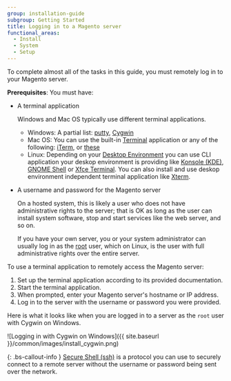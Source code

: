 ```yaml
---
group: installation-guide
subgroup: Getting Started
title: Logging in to a Magento server
functional_areas:
  - Install
  - System
  - Setup
---
```


<!-- This topic is referred to from Magento 2 code! Don't change the URL without informing engineering! -->
<!-- Referring file: README.md owned by core -->

To complete almost all of the tasks in this guide, you must remotely log in to your Magento server.

**Prerequisites**: You must have:

* A terminal application

   Windows and Mac OS typically use different terminal applications.

   * Windows: A partial list: [putty][], [Cygwin][]
   * Mac OS: You can use the built-in [Terminal][] application or any of the following: [iTerm][], or [these][]
   * Linux: Depending on your [Desktop Environment][] you can use CLI application your deskop environment is providing like [Konsole (KDE)][], [GNOME Shell][]  or [Xfce Terminal][]. You can also install and use deskop environment independent terminal application like [Xterm][].

* A username and password for the Magento server

   On a hosted system, this is likely a user who does not have administrative rights to the server; that is OK as long as the user can install system software, stop and start services like the web server, and so on.

   If you have your own server, you or your system administrator can usually log in as the [root][] user, which on Linux, is the user with full administrative rights over the entire server.

To use a terminal application to remotely access the Magento server:

1. Set up the terminal application according to its provided documentation.
1. Start the terminal application.
1. When prompted, enter your Magento server's hostname or IP address.
1. Log in to the server with the username or password you were provided.

Here is what it looks like when you are logged in to a server as the `root` user with Cygwin on Windows.

![Logging in with Cygwin on Windows]({{ site.baseurl }}/common/images/install_cygwin.png)

{: .bs-callout-info }
[Secure Shell (ssh)][] is a protocol you can use to securely connect to a remote server without the username or password being sent over the network.

<!-- Link definitions -->
[putty]: http://www.putty.org/
[Cygwin]: https://www.cygwin.com/
[Terminal]: http://en.wikipedia.org/wiki/Terminal_(OS_X)
[iTerm]: http://iterm2.com/
[these]: http://computers.tutsplus.com/tutorials/beyond-terminal-4-os-x-terminal-alternatives--mac-56217
[Desktop Environment]: https://en.wikipedia.org/wiki/Desktop_environment
[Konsole (KDE)]: https://en.wikipedia.org/wiki/Konsole
[GNOME Shell]: https://en.wikipedia.org/wiki/GNOME_Shell
[Xfce Terminal]: https://en.wikipedia.org/wiki/Xfce#Xfce_Terminal
[Xterm]: https://en.wikipedia.org/wiki/Xterm
[root]: http://www.linfo.org/root.html
[Secure Shell (ssh)]: http://en.wikipedia.org/wiki/Secure_Shell
